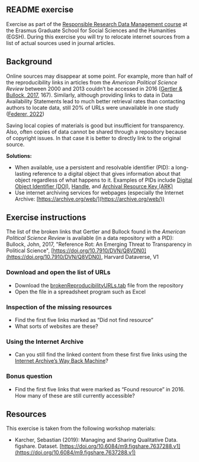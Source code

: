 ## README exercise 

Exercise as part of the [Responsible Research Data Management course](https://www.egsh.eur.nl/doctoral-education/phd-course-guide/responsible-research-data-management-rdm/) at the Erasmus Graduate School for Social Sciences and the Humanities (EGSH). During this exercise you will try to relocate internet sources from a list of actual sources used in journal articles.  

## Background
Online sources may disappear at some point. For example, more than half of the reproducibility links in articles from the *American Political Science Review* between 2000 and 2013 couldn’t be accessed in 2016 ([Gertler & Bullock, 2017](https://doi.org/10.1017/S1049096516002353), 167). Similarly, although providing links to data in Data Availability Statements lead to much better retrieval rates than contacting authors to locate data, still 20% of URLs were unavailable in one study ([Federer, 2022](https://doi.org/10.1371/journal.pone.0272845))  

Saving local copies of materials is good but insufficient for transparency. Also, often copies of data cannot be shared through a repository because of copyright issues. In that case it is better to directly link to the original source.  

**Solutions:**
- When available, use a persistent and resolvable identifier (PID): a long-lasting reference to a digital object that gives information about that object regardless of what happens to it. Examples of PIDs include [Digital Object Identifier (DOI)](https://www.doi.org/), [Handle](https://www.handle.net/), and [Archival Resource Key (ARK)](https://arks.org/)
- Use internet archiving services for webpages (especially the Internet Archive: [https://archive.org/web/](https://archive.org/web/)) 

## Exercise instructions
The list of the broken links that Gertler and Bullock found in the *American Political Science Review* is available (in a data repository with a PID):  
Bullock, John, 2017, "Reference Rot: An Emerging Threat to Transparency in Political Science", [https://doi.org/10.7910/DVN/Q8VDN0](https://doi.org/10.7910/DVN/Q8VDN0), Harvard Dataverse, V1

### Download and open the list of URLs
- Download the [brokenReproducibilityURLs.tab](https://dataverse.harvard.edu/file.xhtml?persistentId=doi:10.7910/DVN/Q8VDN0/O1DXFS&version=1.0) file from the repository
- Open the file in a spreadsheet program such as Excel

### Inspection of the missing resources
- Find the first five links marked as “Did not find resource”
- What sorts of websites are these? 

### Using the Internet Archive
- Can you still find the linked content from these first five links using the [Internet Archive’s Way Back Machine](https://archive.org/web/)?

### Bonus question
- Find the first five links that were marked as “Found resource” in 2016. How many of these are still currently accessible?

## Resources
This exercise is taken from the following workshop materials:
- Karcher, Sebastian (2019): Managing and Sharing Qualitative Data. figshare. Dataset. [https://doi.org/10.6084/m9.figshare.7637288.v1](https://doi.org/10.6084/m9.figshare.7637288.v1)
